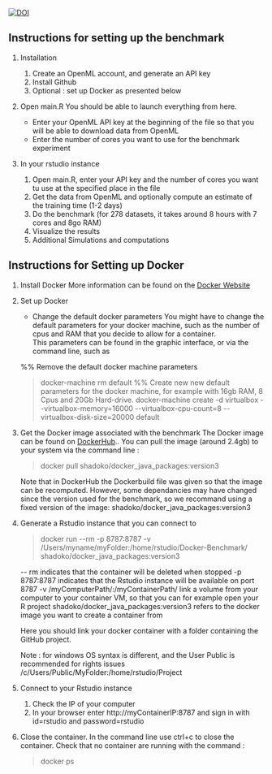 [![DOI](https://zenodo.org/badge/65920602.svg)](https://zenodo.org/badge/latestdoi/65920602)


## Instructions for setting up the benchmark

1. Installation
     1. Create an OpenML account, and generate an API key
     2. Install Github
     3. Optional : set up Docker as presented below


2. Open main.R
You should be able to launch everything from here.
	* Enter your OpenML API key at the beginning of the file so that you will be able to download data from OpenML
	* Enter the number of cores you want to use for the benchmark experiment


2. In your rstudio instance
     1. Open main.R, enter your API key and the number of cores you want tu use at the specified place in the file
     2. Get the data from OpenML and optionally compute an estimate of the training time (1-2 days)
     3. Do the benchmark (for 278 datasets, it takes around 8 hours with 7 cores and 8go RAM)
     4. Visualize the results
     5. Additional Simulations and computations






## Instructions for Setting up Docker

1. Install Docker
More information can be found on the [Docker Website](https://docs.docker.com/engine/installation/)

2. Set up Docker
	* Change the default docker parameters
	You might have to change the default parameters for your docker machine, such as the number of cpus and RAM that you decide to allow for a container.  
	This parameters can be found in the graphic interface, or via the command line, such as 

	%% Remove the default docker machine parameters
	> docker-machine rm default 
	%% Create new new default parameters for the docker machine, for example with 16gb RAM, 8 Cpus and 20Gb Hard-drive.
    > docker-machine create -d virtualbox --virtualbox-memory=16000 --virtualbox-cpu-count=8 --virtualbox-disk-size=20000 default


3. Get the Docker image associated with the benchmark
	The Docker image can be found on [DockerHub](https://hub.docker.com/r/shadoko/docker_java_packages/)..
	You can pull the image (around 2.4gb) to your system via the command line :
	> docker pull shadoko/docker_java_packages:version3

	Note that in DockerHub the Dockerbuild file was given so that the image can be recomputed. However, some dependancies may have changed since the version used for the benchmark, so we recommand using a fixed version of the image: shadoko/docker_java_packages:version3

4. Generate a Rstudio instance that you can connect to
    > docker run --rm -p 8787:8787 -v /Users/myname/myFolder:/home/rstudio/Docker-Benchmark/ shadoko/docker_java_packages:version3

    -- rm indicates that the container will be deleted when stopped
    -p 8787:8787 indicates that the Rstudio instance will be available on port 8787
    -v /myComputerPath/:/myContainerPath/ link a volume from your computer to your container VM, so that you can for example open your R project
    shadoko/docker_java_packages:version3  refers to the docker image you want to create a container from

    Here you should link your docker container with a folder containing the GitHub project.

	Note : for windows OS syntax is different, and the User Public is recommended for rights issues /c/Users/Public/MyFolder:/home/rstudio/Project 


5. Connect to your Rstudio instance
	1. Check the IP of your computer
	2. In your browser enter http://myContainerIP:8787 and sign in with id=rstudio and password=rstudio


6. 
	Close the container. In the command line use ctrl+c to close the container.
	Check that no container are running with the command :  
	> docker ps



